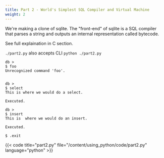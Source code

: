 ```yaml
---
title: Part 2 - World's Simplest SQL Compiler and Virtual Machine
weight: 2
---
```


We're making a clone of sqlite. The "front-end" of sqlite is a SQL compiler that parses a string and outputs an internal representation called bytecode.

See full explaination in C section.

`./part2.py` 
also accepts CLI `python ./part2.py` 

```
db > 
$ foo
Unrecognized command 'foo'.


db > 
$ select
This is where we would do a select.

Executed.

db > 
$ insert
This is  where we would do an insert.

Executed.

$ .exit
```

{{< code title="part2.py" file="/content/using_python/code/part2.py" language="python" >}}






